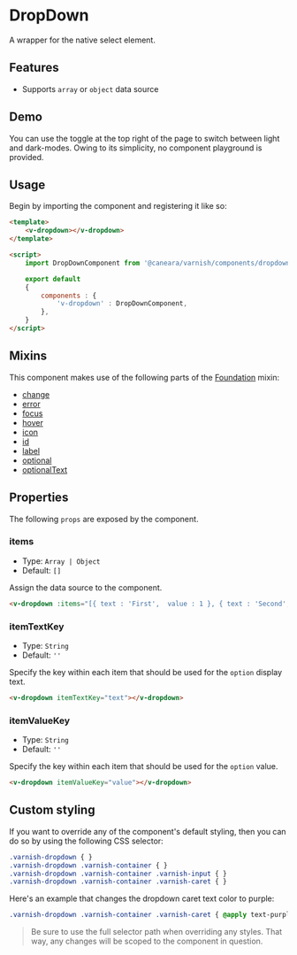 # DropDown

A wrapper for the native select element.

## Features

* Supports `array` or `object` data source

## Demo

You can use the toggle at the top right of the page to switch between light and dark-modes. Owing to its simplicity, no component playground is provided.

<!-- Setup -->
<script setup>
    import { ref } from 'vue';
    import DropDownComponent from '../../src/components/dropdown.vue';

    let items = [
        { text : 'First',  value : 1 },
        { text : 'Second', value : 2 },
        { text : 'Third',  value : 3 },
        { text : 'Fourth', value : 4 },
    ]

    let content = ref('');
</script>

<!-- Demo -->
<div class="bg-gray-100 dark:bg-black flex justify-center gap-x-3 rounded-md p-6 mt-8">
    <ClientOnly>
        <DropDownComponent label="Choose an item..." icon="fas fa-filter" :items="items" itemTextKey="text" itemValueKey="value" v-model="content"></DropDownComponent>
    </ClientOnly>
</div>

## Usage

Begin by importing the component and registering it like so:

```html
<template>
    <v-dropdown></v-dropdown>
</template>

<script>
    import DropDownComponent from '@caneara/varnish/components/dropdown.vue';

    export default
    {
        components : {
            'v-dropdown' : DropDownComponent,
        },
    }
</script>
```

## Mixins

This component makes use of the following parts of the [Foundation](/pages/foundation) mixin:

* [change](/pages/foundation#change)
* [error](/pages/foundation#error)
* [focus](/pages/foundation#focus)
* [hover](/pages/foundation#hover)
* [icon](/pages/foundation#icon)
* [id](/pages/foundation#id)
* [label](/pages/foundation#label)
* [optional](/pages/foundation#optional)
* [optionalText](/pages/foundation#optionalText)

## Properties

The following `props` are exposed by the component.

### items

- Type: `Array | Object`
- Default: `[]`

Assign the data source to the component.

```html
<v-dropdown :items="[{ text : 'First',  value : 1 }, { text : 'Second', value : 2 }]"></v-dropdown>
```

### itemTextKey

- Type: `String`
- Default: `''`

Specify the key within each item that should be used for the `option` display text.

```html
<v-dropdown itemTextKey="text"></v-dropdown>
```

### itemValueKey

- Type: `String`
- Default: `''`

Specify the key within each item that should be used for the `option` value.

```html
<v-dropdown itemValueKey="value"></v-dropdown>
```

## Custom styling

If you want to override any of the component's default styling, then you can do so by using the following CSS selector:

```css
.varnish-dropdown { }
.varnish-dropdown .varnish-container { }
.varnish-dropdown .varnish-container .varnish-input { }
.varnish-dropdown .varnish-container .varnish-caret { }
```

Here's an example that changes the dropdown caret text color to purple:

```css
.varnish-dropdown .varnish-container .varnish-caret { @apply text-purple-700 dark:text-purple-400 }
```

> Be sure to use the full selector path when overriding any styles. That way, any changes will be scoped to the component in question.